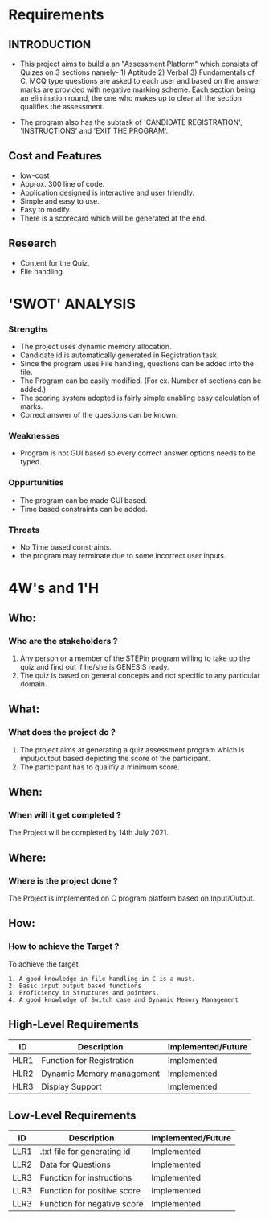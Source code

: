 # Requirements
## INTRODUCTION

* This project aims to build a an "Assessment Platform" which consists of Quizes on 3 sections namely- 1) Aptitude 2) Verbal 3) Fundamentals of C.  MCQ type questions are asked to each user and based on the answer marks are provided with negative marking scheme. Each section being an elimination round, the one who makes up to clear all the section qualifies the assessment.

* The program also has the subtask of 'CANDIDATE REGISTRATION', 'INSTRUCTIONS' and 'EXIT THE PROGRAM'.

## Cost and Features
* low-cost 
* Approx. 300 line of code.
* Application designed is interactive and user friendly.
* Simple and easy to use.
* Easy to modify.
* There is a scorecard which will be generated at the end.

## Research
* Content for the Quiz.
* File handling.


# 'SWOT' ANALYSIS
### Strengths
* The project uses dynamic memory allocation.
* Candidate id is automatically generated in Registration task.
* Since the program uses File handling, questions can be added into the file.
* The Program can be easily modified. (For ex. Number of sections can be added.)
* The scoring system adopted is fairly simple enabling easy calculation of marks.
* Correct answer of the questions can be known.

### Weaknesses
* Program is not GUI based so every correct answer options needs to be typed.

### Oppurtunities
* The program can be made GUI based.
* Time based constraints can be added.

### Threats
* No Time based constraints.
* the program may terminate due to some incorrect user inputs.


# 4W's and 1'H
## Who:
### Who are the stakeholders ?

1. Any person or a member of the STEPin program willing to take up the quiz and find out if he/she is GENESIS ready.
2. The quiz is based on general concepts and not specific to any particular domain. 
## What:
### What does the project do ?

1. The project aims at generating a quiz assessment program which is input/output based depicting the score of the participant.
2. The participant has to qualifiy a minimum score.
## When:
### When will it get completed ?

The Project will be completed by 14th July 2021.
## Where:
### Where is the project done ?

The Project is implemented on C program platform based on Input/Output.
## How:
### How to achieve the Target ?

To achieve the target

    1. A good knowledge in file handling in C is a must.
    2. Basic input output based functions
    3. Proficiency in Structures and pointers.
    4. A good knowlwdge of Switch case and Dynamic Memory Management

## High-Level Requirements

|ID	  |Description		             |Implemented/Future|
|-----|----------------------------|------------------|
|HLR1	|Function for Registration   |       Implemented|
|HLR2	|Dynamic Memory management	 |       Implemented| 
|HLR3	|Display Support	           |       Implemented| 

## Low-Level Requirements

|ID	  |Description		             |Implemented/Future|
|-----|----------------------------|------------------|
|LLR1	|.txt file for generating id |       Implemented|
|LLR2	|Data for Questions        	 |       Implemented| 
|LLR3	|Function for instructions   |       Implemented|
|LLR3	|Function for positive score |       Implemented|
|LLR3	|Function for negative score |       Implemented|



